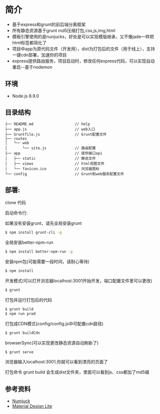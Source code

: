 # 简介

- 基于express和grunt的前后端分离框架
- 所有静态资源基于grunt md5压缩打包,css,js,img,html
- 模板引擎使用的是nunjucks，好处是可以实现模版继承，又不像jade一样把html标签都简化了
- 项目中app为原代码文件（开发用），dist为打包后的文件（用于线上），支持一键cdn部署，加速你的项目
- express提供路由服务，项目启动时，修改任何express代码，可以实现自动重启--基于nodemon

## 环境

- Node.js 8.9.0

## 目录结构

```
├── README.md                   // help
├── app.js                      // web入口
├── Gruntfile.js                // Grunt配置文件
├── routes    
│   └── web                    
│       └── site.js             // 路由配置
├── app                         // 提供接口api
│   ├── static                  // 静态文件
│   ├── views                   // html视图文件
│   └── favicon.ico             // 浏览器图标                
└── config                      // Grunt和web服务配置文件
```

## 部署:

clone 代码

启动命令行:

如果没有安装grunt，请先全局安装grunt
```bash
$ npm install grunt-cli -g
```

全局安装better-npm-run
```bash
$ npm install better-npm-run -g
```

安装npm包(可能需要一段时间，请耐心等待)

```bash
$ npm install
```

开发模式(可以打开浏览器localhost:3001开始开发，端口配置文件里可以更改)

```bash
$ grunt
```

打包并运行打包后的代码

```bash
$ grunt build
$ npm run prod
```
打包成CDN模式(config/config.js中可配置cdn路径)

```bash
$ grunt buildCdn
```

browserSync(可以实现更改静态资源自动刷新了)

```bash
$ grunt serve
```

浏览器输入localhost:3001,你就可以看到漂亮的页面了

打包命令 grunt build  会生成dist文件夹，里面可以看到js、css都加了md5缀

## 参考资料

- [Numjuck](https://mozilla.github.io/nunjucks/cn/templating.html)
- [Material Design Lite](https://getmdl.io/)